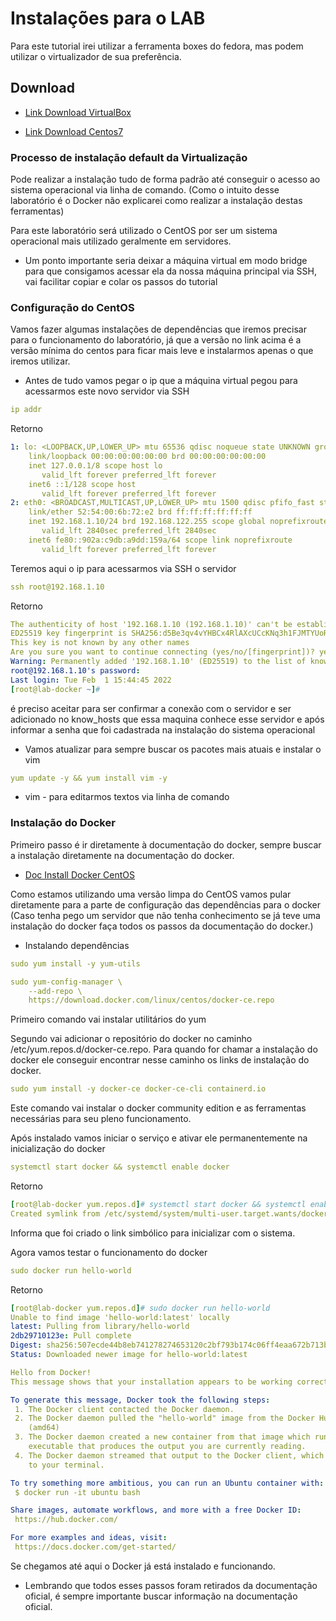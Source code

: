 # Instalações para o LAB
Para este tutorial irei utilizar a ferramenta boxes do fedora, mas podem utilizar o virtualizador de sua preferência.

## Download

* [ Link Download VirtualBox ](https://www.virtualbox.org/wiki/Downloads)

* [ Link Download Centos7 ](http://mirror.ufscar.br/centos/7.9.2009/isos/x86_64/CentOS-7-x86_64-Minimal-2009.iso)

### Processo de instalação default da Virtualização

Pode realizar a instalação tudo de forma padrão até conseguir o acesso ao sistema operacional via linha de comando. (Como o intuito desse laboratório é o Docker não explicarei como realizar a instalação destas ferramentas)

Para este laboratório será utilizado o CentOS por ser um sistema operacional mais utilizado geralmente em servidores.

* Um ponto importante seria deixar a máquina virtual em modo bridge para que consigamos acessar ela da nossa máquina principal via SSH, vai facilitar copiar e colar os passos do tutorial

### Configuração do CentOS

Vamos fazer algumas instalações de dependências que iremos precisar para o funcionamento do laboratório, já que a versão no link acima é a versão mínima do centos para ficar mais leve e instalarmos apenas o que iremos utilizar. 

* Antes de tudo vamos pegar o ip que a máquina virtual pegou para acessarmos este novo servidor via SSH
```yaml
ip addr
```
Retorno

```yaml
1: lo: <LOOPBACK,UP,LOWER_UP> mtu 65536 qdisc noqueue state UNKNOWN group default qlen 1000
    link/loopback 00:00:00:00:00:00 brd 00:00:00:00:00:00
    inet 127.0.0.1/8 scope host lo
       valid_lft forever preferred_lft forever
    inet6 ::1/128 scope host 
       valid_lft forever preferred_lft forever
2: eth0: <BROADCAST,MULTICAST,UP,LOWER_UP> mtu 1500 qdisc pfifo_fast state UP group default qlen 1000
    link/ether 52:54:00:6b:72:e2 brd ff:ff:ff:ff:ff:ff
    inet 192.168.1.10/24 brd 192.168.122.255 scope global noprefixroute dynamic eth0
       valid_lft 2840sec preferred_lft 2840sec
    inet6 fe80::902a:c9db:a9dd:159a/64 scope link noprefixroute 
       valid_lft forever preferred_lft forever

```
Teremos aqui o ip para acessarmos via SSH o servidor

```yaml
ssh root@192.168.1.10
```
Retorno

```yaml
The authenticity of host '192.168.1.10 (192.168.1.10)' can't be established.
ED25519 key fingerprint is SHA256:d5Be3qv4vYHBCx4RlAXcUCcKNq3h1FJMTYUoRqRlukQ.
This key is not known by any other names
Are you sure you want to continue connecting (yes/no/[fingerprint])? yes
Warning: Permanently added '192.168.1.10' (ED25519) to the list of known hosts.
root@192.168.1.10's password: 
Last login: Tue Feb  1 15:44:45 2022
[root@lab-docker ~]# 
```

é preciso aceitar para ser confirmar a conexão com o servidor e ser adicionado no know_hosts que essa maquina conhece esse servidor e após informar a senha que foi cadastrada na instalação do sistema operacional

* Vamos atualizar para sempre buscar os pacotes mais atuais e instalar o vim

```yaml
yum update -y && yum install vim -y 
```
* vim - para editarmos textos via linha de comando

### Instalação do Docker

Primeiro passo é ir diretamente à documentação do docker, sempre buscar a instalação diretamente na documentação do docker.


* [ Doc Install Docker CentOS ](https://docs.docker.com/engine/install/centos/)

Como estamos utilizando uma versão limpa do CentOS vamos pular diretamente para a parte de configuração das dependências para o docker (Caso tenha pego um servidor que não tenha conhecimento se já teve uma instalação do docker faça todos os passos da documentação do docker.)

* Instalando dependências

```yaml
sudo yum install -y yum-utils

sudo yum-config-manager \
    --add-repo \
    https://download.docker.com/linux/centos/docker-ce.repo
```
Primeiro comando vai instalar utilitários do yum

Segundo vai adicionar o repositório do docker no caminho /etc/yum.repos.d/docker-ce.repo. Para quando for chamar a instalação do docker ele conseguir encontrar nesse caminho os links de instalação do docker.

```yaml
sudo yum install -y docker-ce docker-ce-cli containerd.io
```

Este comando vai instalar o docker community edition e as ferramentas necessárias para seu pleno funcionamento.

Após instalado vamos iniciar o serviço e ativar ele permanentemente na inicialização do docker

```yaml
systemctl start docker && systemctl enable docker
```
Retorno

```yaml
[root@lab-docker yum.repos.d]# systemctl start docker && systemctl enable docker
Created symlink from /etc/systemd/system/multi-user.target.wants/docker.service to /usr/lib/systemd/system/docker.service.
```

Informa que foi criado o link simbólico para inicializar com o sistema.

Agora vamos testar o funcionamento do docker 

```yaml
sudo docker run hello-world
```
Retorno

```yaml
[root@lab-docker yum.repos.d]# sudo docker run hello-world
Unable to find image 'hello-world:latest' locally
latest: Pulling from library/hello-world
2db29710123e: Pull complete 
Digest: sha256:507ecde44b8eb741278274653120c2bf793b174c06ff4eaa672b713b3263477b
Status: Downloaded newer image for hello-world:latest

Hello from Docker!
This message shows that your installation appears to be working correctly.

To generate this message, Docker took the following steps:
 1. The Docker client contacted the Docker daemon.
 2. The Docker daemon pulled the "hello-world" image from the Docker Hub.
    (amd64)
 3. The Docker daemon created a new container from that image which runs the
    executable that produces the output you are currently reading.
 4. The Docker daemon streamed that output to the Docker client, which sent it
    to your terminal.

To try something more ambitious, you can run an Ubuntu container with:
 $ docker run -it ubuntu bash

Share images, automate workflows, and more with a free Docker ID:
 https://hub.docker.com/

For more examples and ideas, visit:
 https://docs.docker.com/get-started/

```
Se chegamos até aqui o Docker já está instalado e funcionando.

* Lembrando que todos esses passos foram retirados da documentação oficial, é sempre importante buscar informação na documentação oficial.